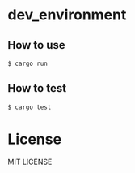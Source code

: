 # dev_environment

## How to use

```
$ cargo run
```

## How to test

```
$ cargo test
```

# License

MIT LICENSE
